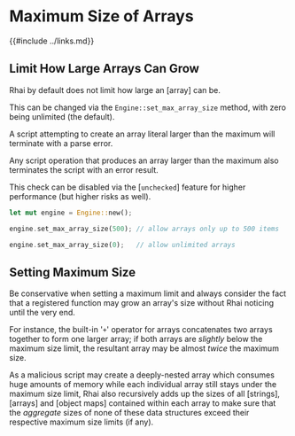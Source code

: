 Maximum Size of Arrays
=====================

{{#include ../links.md}}

Limit How Large Arrays Can Grow
------------------------------

Rhai by default does not limit how large an [array] can be.

This can be changed via the `Engine::set_max_array_size` method, with zero being unlimited (the default).

A script attempting to create an array literal larger than the maximum will terminate with a parse error.

Any script operation that produces an array larger than the maximum also terminates the script with an error result.

This check can be disabled via the [`unchecked`] feature for higher performance (but higher risks as well).

```rust
let mut engine = Engine::new();

engine.set_max_array_size(500); // allow arrays only up to 500 items

engine.set_max_array_size(0);   // allow unlimited arrays
```


Setting Maximum Size
-------------------

Be conservative when setting a maximum limit and always consider the fact that a registered function may grow
an array's size without Rhai noticing until the very end.

For instance, the built-in '`+`' operator for arrays concatenates two arrays together to form one larger array;
if both arrays are _slightly_ below the maximum size limit, the resultant array may be almost _twice_ the maximum size.

As a malicious script may create a deeply-nested array which consumes huge amounts of memory while each individual
array still stays under the maximum size limit, Rhai also recursively adds up the sizes of all [strings], [arrays]
and [object maps] contained within each array to make sure that the _aggregate_ sizes of none of these data structures
exceed their respective maximum size limits (if any).
